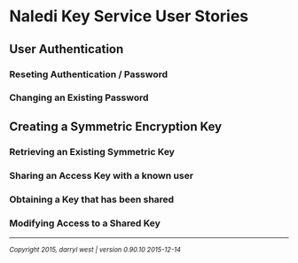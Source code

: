 # Naledi Key Service User Stories

## User Authentication

### Reseting Authentication / Password

### Changing an Existing Password

## Creating a Symmetric Encryption Key

### Retrieving an Existing Symmetric Key

### Sharing an Access Key with a known user

### Obtaining a Key that has been shared

### Modifying Access to a Shared Key

- - -

<small><em>Copyright 2015, darryl west | version 0.90.10 2015-12-14</em></small>

